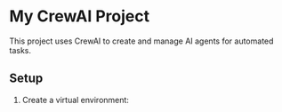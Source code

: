 # My CrewAI Project

This project uses CrewAI to create and manage AI agents for automated tasks.

## Setup

1. Create a virtual environment:
